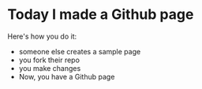 # Today I made a Github page

Here's how you do it:
* someone else creates a sample page
* you fork their repo
* you make changes
* Now, you have a Github page
